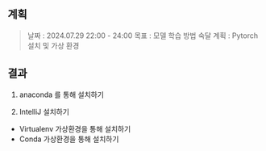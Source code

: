 
## 계획

> 날짜 : 2024.07.29 22:00 - 24:00
> 목표 : 모델 학습 방법 숙달
> 계획 : Pytorch 설치 및 가상 환경

## 결과

1. anaconda 를 통해 설치하기


2. IntelliJ 설치하기
* Virtualenv 가상환경을 통해 설치하기
* Conda 가상환경을 통해 설치하기